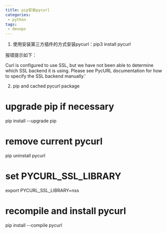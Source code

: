 ```yaml
---
title: pip安装pycurl
categories:
 - python
tags: 
 - devops
---
```


1. 使用安装第三方插件的方式安装pycurl：pip3 install pycurl

报错提示如下：

Curl is configured to use SSL, but we have not been able to determine which SSL backend it is using. Please see PycURL documentation for how to specify the SSL backend manually.'

2. pip and cached pycurl package

# upgrade pip if necessary
pip install --upgrade pip

# remove current pycurl
pip uninstall pycurl

# set PYCURL_SSL_LIBRARY
export PYCURL_SSL_LIBRARY=nss

# recompile and install pycurl
pip install --compile pycurl
